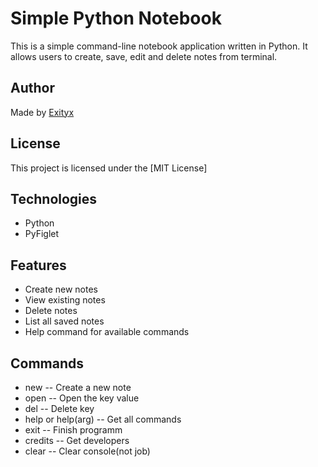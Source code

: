# Simple Python Notebook

This is a simple command-line notebook application written in Python.
It allows users to create, save, edit and delete notes from terminal.

## Author

Made by [Exityx](https://github.com/ExityxXx/)

## License

This project is licensed under the [MIT License]

## Technologies
*   Python
*   PyFiglet

## Features
*   Create new notes
*   View existing notes
*   Delete notes
*   List all saved notes
*   Help command for available commands


## Commands
*  new <key> -- Create a new note
*  open <key> -- Open the key value
*  del <key> -- Delete key
*  help or help(arg) -- Get all commands
*  exit -- Finish programm
*  credits -- Get developers
*  clear -- Clear console(not job)

